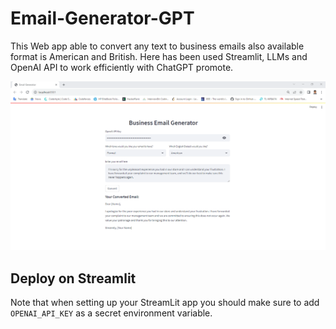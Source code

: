 # Email-Generator-GPT

This Web app able to convert any text to business emails also available format is American and British. Here has been used Streamlit, LLMs and OpenAI API to work efficiently with ChatGPT promote.


![](demo.png)

## Deploy on Streamlit


Note that when setting up your StreamLit app you should make sure to add `OPENAI_API_KEY` as a secret environment variable.
